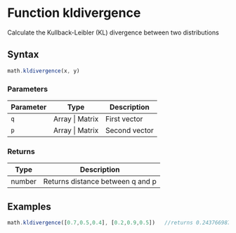 <!-- Note: This file is automatically generated from source code comments. Changes made in this file will be overridden. -->
# Function kldivergence
Calculate the Kullback-Leibler (KL) divergence  between two distributions
## Syntax
```js
math.kldivergence(x, y)
```
### Parameters
Parameter | Type | Description
--------- | ---- | -----------
`q` | Array &#124; Matrix | First vector
`p` | Array &#124; Matrix | Second vector
### Returns
Type | Description
---- | -----------
number | Returns distance between q and p
## Examples
```js
math.kldivergence([0.7,0.5,0.4], [0.2,0.9,0.5])   //returns 0.24376698773121153
```
